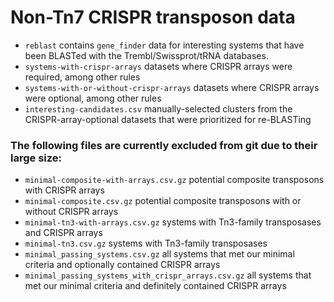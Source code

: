 # Non-Tn7 CRISPR transposon data

  - `reblast` contains `gene_finder` data for interesting systems that have been BLASTed with the Trembl/Swissprot/tRNA databases. 
  - `systems-with-crispr-arrays` datasets where CRISPR arrays were required, among other rules
  - `systems-with-or-without-crispr-arrays` datasets where CRISPR arrays were optional, among other rules
  - `interesting-candidates.csv` manually-selected clusters from the CRISPR-array-optional datasets that were prioritized for re-BLASTing

### The following files are currently excluded from git due to their large size:

  - `minimal-composite-with-arrays.csv.gz` potential composite transposons with CRISPR arrays
  - `minimal-composite.csv.gz` potential composite transposons with or without CRISPR arrays
  - `minimal-tn3-with-arrays.csv.gz` systems with Tn3-family transposases and CRISPR arrays
  - `minimal-tn3.csv.gz` systems with Tn3-family transposases
  - `minimal_passing_systems.csv.gz` all systems that met our minimal criteria and optionally contained CRISPR arrays
  - `minimal_passing_systems_with_crispr_arrays.csv.gz` all systems that met our minimal criteria and definitely contained CRISPR arrays
